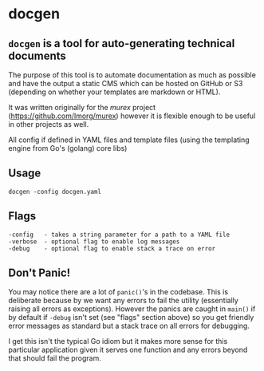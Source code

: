 # docgen

## `docgen` is a tool for auto-generating technical documents

The purpose of this tool is to automate documentation as
much as possible and have the output a static CMS which
can be hosted on GitHub or S3 (depending on whether your
templates are markdown or HTML).

It was written originally for the _murex_ project (https://github.com/lmorg/murex)
however it is flexible enough to be useful in other projects
as well.

All config if defined in YAML files and template files
(using the templating engine from Go's (golang) core libs)

## Usage

    docgen -config docgen.yaml

## Flags

    -config   - takes a string parameter for a path to a YAML file
    -verbose  - optional flag to enable log messages
    -debug    - optional flag to enable stack a trace on error

## Don't Panic!

You may notice there are a lot of `panic()`'s in the codebase.
This is deliberate because by we want any errors to fail the
utility (essentially raising all errors as exceptions).
However the panics are caught in `main()` if by default if
`-debug` isn't set (see "flags" section above) so you get
friendly error messages as standard but a stack trace on all
errors for debugging.

I get this isn't the typical Go idiom but it makes more sense
for this particular application given it serves one function
and any errors beyond that should fail the program.
